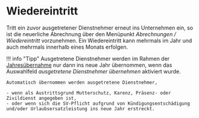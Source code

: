# Wiedereintritt

Tritt ein zuvor ausgetretener Dienstnehmer erneut ins Unternehmen ein, so ist die neuerliche Abrechnung über den Menüpunkt *Abrechnungen / Wiedereintritt* vorzunehmen. Ein Wiedereintritt kann mehrmals im Jahr und auch mehrmals innerhalb eines Monats erfolgen.

!!! info "Tipp"
    Ausgetretene Dienstnehmer werden im Rahmen der [Jahresübernahme](../Jahresübernahme/Jahresuebernahme_innerhalb_eines_Klienten.md) nur dann ins neue Jahr übernommen, wenn das Auswahlfeld *ausgetretene Dienstnehmer übernehmen* aktiviert wurde.

    Automatisch übernommen werden ausgetretene Dienstnehmer,

    - wenn als Austrittsgrund Mutterschutz, Karenz, Präsenz- oder Zivildienst angegeben ist,
    - oder wenn sich die SV-Pflicht aufgrund von Kündigungsentschädigung und/oder Urlaubsersatzleistung ins neue Jahr erstreckt.